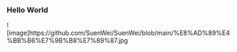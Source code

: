<html>
<head>
  <title>Homepage</title>
</head>
<body>
  <h3>Hello World</h3>
![image]https://github.com/SuenWei/SuenWei/blob/main/%E8%AD%89%E4%BB%B6%E7%9B%B8%E7%89%87.jpg
</body>
</html>
  


